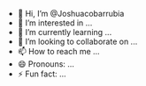 - 👋 Hi, I’m @Joshuacobarrubia
- 👀 I’m interested in ...
- 🌱 I’m currently learning ...
- 💞️ I’m looking to collaborate on ...
- 📫 How to reach me ...
- 😄 Pronouns: ...
- ⚡ Fun fact: ...

<!---
Joshuacobarrubia/Joshuacobarrubia is a ✨ special ✨ repository because its `README.md` (this file) appears on your GitHub profile.
You can click the Preview link to take a look at your changes.
--->
